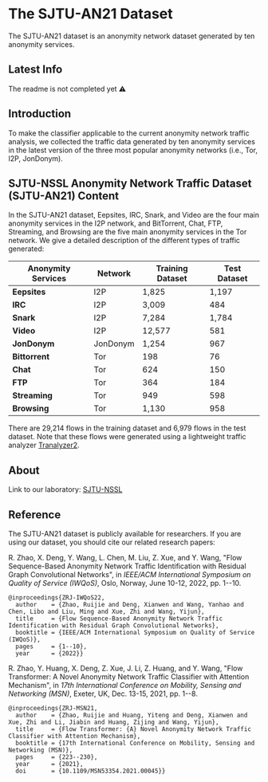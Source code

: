# The SJTU-AN21 Dataset
The SJTU-AN21 dataset is an anonymity network dataset generated by ten anonymity services.

## Latest Info 
The readme is not completed yet ⚠️

## Introduction
To make the classifier applicable to the current anonymity network traffic analysis, we collected the traffic data generated by ten anonymity services in the latest version of the three most popular anonymity networks (i.e., Tor, I2P, JonDonym).

## SJTU-NSSL Anonymity Network Traffic Dataset (SJTU-AN21) Content
In the SJTU-AN21 dataset, Eepsites, IRC, Snark, and Video are the four main anonymity services in the I2P network, and BitTorrent, Chat, FTP, Streaming, and Browsing are the five main anonymity services in the Tor network. We give a detailed description of the different types of traffic generated:

|Anonymity Services|Network|Training Dataset|Test Dataset|
|--|--|--|--|
| **Eepsites** |I2P|1,825|1,197|
| **IRC** |I2P|3,009|484|
| **Snark** |I2P|7,284|1,784|
| **Video** |I2P|12,577|581|
| **JonDonym** |JonDonym|1,254|967|
| **Bittorrent** |Tor|198|76|
| **Chat** |Tor|624|150|
| **FTP** |Tor|364|184|
| **Streaming** |Tor|949|598|
| **Browsing** |Tor|1,130|958|

There are 29,214 flows in the training dataset and 6,979 flows in the test dataset. Note that these flows were generated using a lightweight traffic analyzer [Tranalyzer2](https://tranalyzer.com).

## About
Link to our laboratory: [SJTU-NSSL](https://github.com/NSSL-SJTU "SJTU-NSSL")

## Reference

The SJTU-AN21 dataset is publicly available for researchers. If you are using our dataset, you should cite our related research papers:

R. Zhao, X. Deng, Y. Wang, L. Chen, M. Liu, Z. Xue, and Y. Wang, "Flow Sequence-Based Anonymity Network Traffic Identification with Residual Graph Convolutional Networks", in *IEEE/ACM International Symposium on Quality of Service (IWQoS)*, Oslo, Norway, June 10-12, 2022, pp. 1--10.

```
@inproceedings{ZRJ-IWQoS22,
  author    = {Zhao, Ruijie and Deng, Xianwen and Wang, Yanhao and Chen, Libo and Liu, Ming and Xue, Zhi and Wang, Yijun},
  title     = {Flow Sequence-Based Anonymity Network Traffic Identification with Residual Graph Convolutional Networks},
  booktitle = {IEEE/ACM International Symposium on Quality of Service (IWQoS)},
  pages     = {1--10},
  year      = {2022}}
```


R. Zhao, Y. Huang, X. Deng, Z. Xue, J. Li, Z. Huang, and Y. Wang, "Flow Transformer: A Novel Anonymity Network Traffic Classifier with Attention Mechanism", in *17th International Conference on Mobility, Sensing and Networking (MSN)*, Exeter, UK, Dec. 13-15, 2021, pp. 1--8.

```
@inproceedings{ZRJ-MSN21,
  author    = {Zhao, Ruijie and Huang, Yiteng and Deng, Xianwen and Xue, Zhi and Li, Jiabin and Huang, Zijing and Wang, Yijun},
  title     = {Flow Transformer: {A} Novel Anonymity Network Traffic Classifier with Attention Mechanism},
  booktitle = {17th International Conference on Mobility, Sensing and Networking (MSN)},
  pages     = {223--230},
  year      = {2021},
  doi       = {10.1109/MSN53354.2021.00045}}
```

